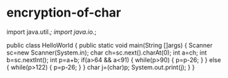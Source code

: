 # encryption-of-char


import java.util.*;
import java.io.*;

public class HelloWorld
{
     public static void main(String []args)
     {
        Scanner sc=new Scanner(System.in);
        char ch=sc.next().charAt(0);
        int a=ch;
        int b=sc.nextInt();
        int p=a+b;
        if(a>64 && a<91)
        {
            while(p>90)
            {
                p=p-26;
            }
        }
        else
        {
            while(p>122)
            {
                p=p-26;
            }
        }
        char j=(char)p;
        System.out.print(j);
     }
}
